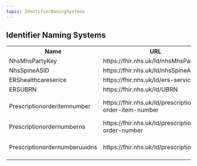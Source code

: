 ```yaml
---
topic: IdentifierNamingSystems
---
```


## Identifier Naming Systems

<table class="assets" title="NHS England naming systems list">
<tr>
<th width="20%">Name</th>
<th width="35%">URL</th>
<th width="35%">Description</th>
<th width="5%">Status</th>
<th width="5%">Kind</th>


<tr>
<td>NhsMhsPartyKey</td>
<td>https://fhir.nhs.uk/Id/nhsMhsPartyKey</td>
<td>NHS Message Handling Service Party Key</td>
<td>draft</td>
<td>identifier</td>
</tr>

<tr>
<td>NhsSpineASID</td>
<td>https://fhir.nhs.uk/Id/nhsSpineASID</td>
<td>NHS Spine Accredited System Identifier</td>
<td>draft</td>
<td>identifier</td>
</tr>

<tr>
<td>ERShealthcareserice</td>
<td>https://fhir.nhs.uk/Id/ers-service</td>
<td>identifier of a healthcare service in eRS</td>
<td>draft</td>
<td>identifier</td>
</tr>

<tr>
<td>ERSUBRN</td>
<td>https://fhir.nhs.uk/Id/UBRN</td>
<td>Unique Booking Reference Number</td>
<td>draft</td>
<td>identifier</td>
</tr>

<tr>
<td>Prescriptionorderitemnumber</td>
<td>https://fhir.nhs.uk/Id/prescription-order-item-number</td>
<td>This is the id of the prescription order item and is the same as the id found in pertinentInformation2[0].pertinentLineItem.id</td>
<td>draft</td>
<td>identifier</td>
</tr>

<tr>
<td>Prescriptionordernumberns</td>
<td>https://fhir.nhs.uk/Id/prescription-order-number</td>
<td>The short form UID of the prescription.</td>
<td>draft</td>
<td>identifier</td>
</tr>

<tr>
<td>Prescriptionordernumberuuidns</td>
<td>https://fhir.nhs.uk/Id/prescription</td>
<td>This is the uuid of the grouped MedicationReqests equivalent of ParentPrescription.id in EPS HL7v3</td>
<td>draft</td>
<td>identifier</td>
</tr>


</table>

<br>

